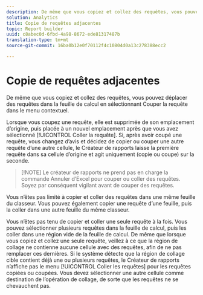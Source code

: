 ```yaml
---
description: De même que vous copiez et collez des requêtes, vous pouvez déplacer des requêtes dans la feuille de calcul en sélectionnant Couper la requête dans le menu contextuel.
solution: Analytics
title: Copie de requêtes adjacentes
topic: Report builder
uuid: c8abec0d-6fbd-4a98-8672-ede81317487b
translation-type: tm+mt
source-git-commit: 16ba0b12e0f70112f4c10804d0a13c278388ecc2

---
```



# Copie de requêtes adjacentes

De même que vous copiez et collez des requêtes, vous pouvez déplacer des requêtes dans la feuille de calcul en sélectionnant Couper la requête dans le menu contextuel.

Lorsque vous coupez une requête, elle est supprimée de son emplacement d’origine, puis placée à un nouvel emplacement après que vous avez sélectionné [!UICONTROL Coller la requête]. Si, après avoir coupé une requête, vous changez d’avis et décidez de copier ou couper une autre requête d’une autre cellule, le Créateur de rapports laisse la première requête dans sa cellule d’origine et agit uniquement (copie ou coupe) sur la seconde.

> [!NOTE] Le créateur de rapports ne prend pas en charge la commande Annuler d’Excel pour couper ou coller des requêtes. Soyez par conséquent vigilant avant de couper des requêtes.

Vous n’êtes pas limité à copier et coller des requêtes dans une même feuille du classeur. Vous pouvez également copier une requête d’une feuille, puis la coller dans une autre feuille du même classeur.

Vous n’êtes pas tenu de copier et coller une seule requête à la fois. Vous pouvez sélectionner plusieurs requêtes dans la feuille de calcul, puis les coller dans une région vide de la feuille de calcul. De même que lorsque vous copiez et collez une seule requête, veillez à ce que la région de collage ne contienne aucune cellule avec des requêtes, afin de ne pas remplacer ces dernières. Si le système détecte que la région de collage cible contient déjà une ou plusieurs requêtes, le Créateur de rapports n’affiche pas le menu [!UICONTROL Coller les requêtes] pour les requêtes copiées ou coupées. Vous devez sélectionner une autre cellule comme destination de l’opération de collage, de sorte que les requêtes ne se chevauchent pas.
